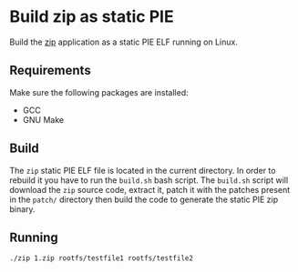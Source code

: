 # Build zip as static PIE

Build the [zip](https://infozip.sourceforge.net/Zip.html) application as a static PIE ELF running on Linux.

## Requirements

Make sure the following packages are installed:

* GCC
* GNU Make

## Build

The `zip` static PIE ELF file is located in the current directory.
In order to rebuild it you have to run the `build.sh` bash script.
The `build.sh` script will download the `zip` source code, extract it, patch it with the patches present in the `patch/` directory then build the code to generate the static PIE zip binary.

## Running

```bash
./zip 1.zip rootfs/testfile1 rootfs/testfile2
```
